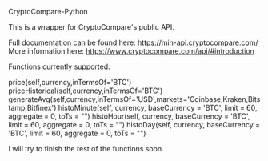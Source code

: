 CryptoCompare-Python

This is a wrapper for CryptoCompare's public API.

Full documentation can be found here: https://min-api.cryptocompare.com/
More information here: https://www.cryptocompare.com/api/#introduction

Functions currently supported:

price(self,currency,inTermsOf='BTC')
priceHistorical(self,currency,inTermsOf='BTC')
generateAvg(self,currency,inTermsOf='USD',markets='Coinbase,Kraken,Bitstamp,Bitfinex')
histoMinute(self, currency, baseCurrency = 'BTC', limit = 60, aggregate = 0, toTs = "")
histoHour(self, currency, baseCurrency = 'BTC', limit = 60, aggregate = 0, toTs = "")
histoDay(self, currency, baseCurrency = 'BTC', limit = 60, aggregate = 0, toTs = "")

I will try to finish the rest of the functions soon.
